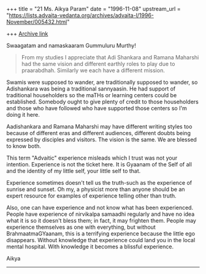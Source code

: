 +++
title = "21 Ms. Aikya Param"
date = "1996-11-08"
upstream_url = "https://lists.advaita-vedanta.org/archives/advaita-l/1996-November/005432.html"

+++
[Archive link](https://lists.advaita-vedanta.org/archives/advaita-l/1996-November/005432.html)

Swaagatam and namaskaaram Gummuluru Murthy!

>From my studies I appreciate that Adi Shankara and Ramana Maharshi
had the same vision and different earthly roles to play due to praarabdhah.
Similarly we each have a different mission.

Swamis were supposed to wander, are traditionally supposed to wander, so
Adishankara was being a traditional sannyaasin.  He had support of traditional
householders so the maTHs or learning centers could be established.
Somebody ought to give plenty of credit to those householders and those who
have followed who have supported those centers so I'm doing it here.

Aadishankara and Ramana Maharshi may have different writing styles too
because of different eras and different audiences, different doubts being
expressed by disciples and visitors.  The vision is the same.  We are blessed
to know both.

This term "Advaitic" experience misleads which I trust was not your intention.
Experience is not the ticket here. It is Gyaanam of the Self of all and the
identity of my little self, your little self to that.

Experience sometimes doesn't tell us the truth-such as the experience
of sunrise and sunset. Oh my, a physicist more than anyone should
be an expert resource for examples of experience telling other than truth.

Also, one can have experience and not know what has been experienced.
People  have experience of nirvikalpa samaadhi regularly and have no idea
what it is so it doesn't bless them; in fact, it may frighten them.  People may
experience  themselves as one with everything, but without BrahmaatmaGYaanam,
this is a terrifying experience because the little ego disappears.  Without
 knowledge
that experience could land you in the local mental hospital.  With knowledge it
becomes a blissful experience.

Aikya

----------

